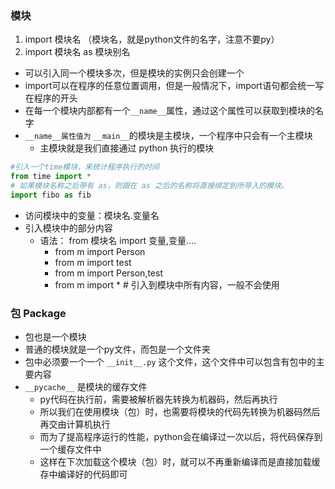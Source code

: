 
### 模块

1. import 模块名 （模块名，就是python文件的名字，注意不要py）
2. import 模块名 as 模块别名
  - 可以引入同一个模块多次，但是模块的实例只会创建一个
  - import可以在程序的任意位置调用，但是一般情况下，import语句都会统一写在程序的开头
  - 在每一个模块内部都有一个`__name__`属性，通过这个属性可以获取到模块的名字
  - `__name__属性值为` `__main__`的模块是主模块，一个程序中只会有一个主模块
      - 主模块就是我们直接通过 python 执行的模块

```python
#引入一个time模块，来统计程序执行的时间
from time import *
# 如果模块名称之后带有 as，则跟在 as 之后的名称将直接绑定到所导入的模块。
import fibo as fib
```


+ 访问模块中的变量：模块名.变量名
+ 引入模块中的部分内容
  - 语法： from 模块名 import 变量,变量....
	- from m import Person
	- from m import test
	- from m import Person,test
	- from m import * # 引入到模块中所有内容，一般不会使用



### 包 Package

+ 包也是一个模块
+ 普通的模块就是一个py文件，而包是一个文件夹
+ 包中必须要一个一个 `__init__.py` 这个文件，这个文件中可以包含有包中的主要内容
+ `__pycache__` 是模块的缓存文件
  - py代码在执行前，需要被解析器先转换为机器码，然后再执行
  - 所以我们在使用模块（包）时，也需要将模块的代码先转换为机器码然后再交由计算机执行
  - 而为了提高程序运行的性能，python会在编译过一次以后，将代码保存到一个缓存文件中
  - 这样在下次加载这个模块（包）时，就可以不再重新编译而是直接加载缓存中编译好的代码即可
